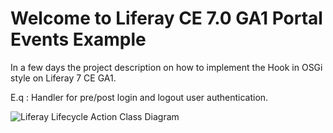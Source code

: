 # Welcome to Liferay CE 7.0 GA1 Portal Events Example


In a few days the project description on how to implement the Hook in OSGi style on Liferay 7 CE GA1.

E.q : Handler for pre/post login and logout user authentication.

![Liferay Lifecycle Action Class Diagram](http://www.dontesta.it/blog/wp-content/uploads/2014/02/LifecycleAction.png)
